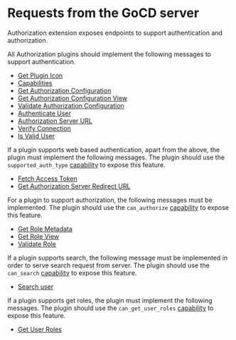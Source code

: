 # Requests from the GoCD server

Authorization extension exposes endpoints to support authentication and authorization.

All Authorization plugins should implement the following messages to support authentication.

* [Get Plugin Icon](#get-plugin-icon)
* [Capabilities](#get-plugin-capabilities)
* [Get Authorization Configuration](#get-authorization-configuration-metadata)
* [Get Authorization Configuration View](#get-authorization-configuration-view)
* [Validate Authorization Configuration](#validate-authorization-configuration)
* [Authenticate User](#authenticate-user)
* [Authorization Server URL](#authorization-server-url)
* [Verify Connection](#verify-connection)
* [Is Valid User](#is-valid-user)

If a plugin supports web based authentication, apart from the above, the plugin must implement the following messages. The plugin should use the `supported_auth_type` [capability](#get-plugin-capabilities) to expose this feature.

* [Fetch Access Token](#fetch-access-token)
* [Get Authorization Server Redirect URL](#authorization-server-redirect-url)

For a plugin to support authorization, the following messages must be implemented. The plugin should use the `can_authorize` [capability](#get-plugin-capabilities) to expose this feature.

* [Get Role Metadata](#get-role-configuration-metadata)
* [Get Role View](#get-role-configuration-view)
* [Validate Role](#validate-role-configuration)

If a plugin supports search, the following message must be implemented in order to serve search request from server. The plugin should use the `can_search` [capability](#get-plugin-capabilities) to expose this feature.

* [Search user](#search-users)

If a plugin supports get roles, the plugin must implement the following messages. The plugin should use the `can_get_user_roles` [capability](#get-plugin-capabilities) to expose this feature.

* [Get User Roles](#get-user-roles)